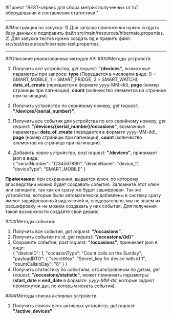 #Проект "REST-сервис для сбора метрик полученных от IoT оборудования и составления статистики."

---

##Инструкция по запуску:
    1) Для запуска приложения нужно создать базу данных и подправить файл src/main/resources/hibernate.properties.
    2) Для запуска тестов нужно создать бд и править файл: src/test/resources/hibernate-test.properties.

---

##Описание реализованных методов API
####Методы устройств:
1. Получить все устройства, _get request:_ __"/devices"__, возможные параметры при запросе: __type__ (Передается в числовом виде: 0  = SMART_MOBILE, 1 = SMART_FRIDGE, 2 = SMART_WATCH), __date_of_create__ (передается в формате yyyy-MM-dd), __page__ (номер страницы при пагинации), __count__ (количество элементов на странице при пагинации).
2. Получить устройство по серийному номеру, _get request:_ __"/devices/{serial_number}"__.
3. Получить все события для устройства по его серийному номеру, _get request:_ __"/devices/{serial_number}/occasions"__, возможные параметры: __date_of_create__ (передается в формате yyyy-MM-dd), __page__ (номер страницы при пагинации), __count__ (количество элементов на странице при пагинации).

4. Добавить новое устройство, _post request:_ __"/devices"__, принимает json в виде: 
\
    {
        "serialNumber": "1234567890",
        "deviceName": "device_1",
        "deviceType": "SMART_MOBILE"
    }

__Примечание:__ при сохранении, выдается ключ, по которому впоследствии можно будет создавать события. Запомните этот ключ или запишите, так как он сразу же будет зашифрован. Так же устройства, которые были автоматически добавлены в систему сразу имеют зашифрованный вид ключей и, следовательно, мы не знаем их расшифровку => не можем создавать у них события. Для получения такой возможности создайте свой девайс.

####Методы событий:

1. Получить все события, _get request:_ __"/occasions"__.
2. Получить события по id, _get request:_ __"/occasions/{id}"__
3. Сохранить событие, _post request:_ __"/occasions"__, принимает json в виде:
\
    {
        "deviceID": 1,
        "occasionType": "Count calls on the Sunday",
        "payloadDTO": {
            "secretKey": "Secret_key for device with id 1",
            "countCallsInDay": "8"
        }
    }
4. Получить статистику по событиям, отфильтрованым по датам, _get request:_ __"/occasions/statistic"__, может принимать параметры: (__start_date__ и __end_date__ в формате: _yyyy-MM-dd_, которые задают промежуток дат, по которым искать события).

####Методы списка активных устройств:

1. Получить список всех активных устройств, _get request:_ __"/active_devices"__
